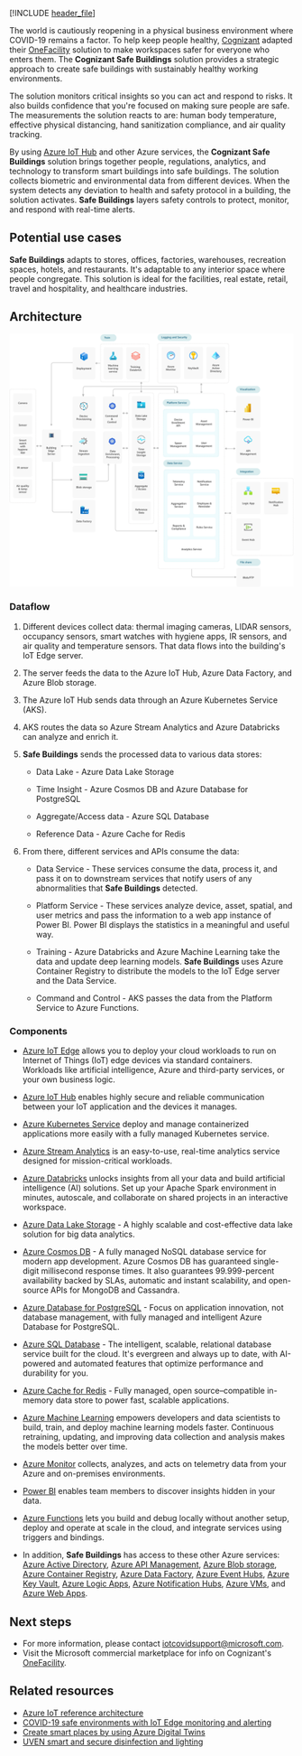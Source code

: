 [!INCLUDE [header_file](../../../includes/sol-idea-header.md)]

The world is cautiously reopening in a physical business environment where COVID-19 remains a factor. To help keep people healthy, [Cognizant](https://www.cognizant.com) adapted their [OneFacility](https://azuremarketplace.microsoft.com/en-us/marketplace/consulting-services/cognizant.one_facility) solution to make workspaces safer for everyone who enters them. The **Cognizant Safe Buildings** solution provides a strategic approach to create safe buildings with sustainably healthy working environments.

The solution monitors critical insights so you can act and respond to risks. It also builds confidence that you're focused on making sure people are safe. The measurements the solution reacts to are: human body temperature, effective physical distancing, hand sanitization compliance, and air quality tracking.

By using [Azure IoT Hub](https://azure.microsoft.com/services/iot-hub) and other Azure services, the **Cognizant Safe Buildings** solution brings together people, regulations, analytics, and technology to transform smart buildings into safe buildings. The solution collects biometric and environmental data from different devices. When the system detects any deviation to health and safety protocol in a building, the solution activates. **Safe Buildings** layers safety controls to protect, monitor, and respond with real-time alerts.

## Potential use cases

**Safe Buildings** adapts to stores, offices, factories, warehouses, recreation spaces, hotels, and restaurants. It's adaptable to any interior space where people congregate. This solution is ideal for the facilities, real estate, retail, travel and hospitality, and healthcare industries.

## Architecture

![Diagram that shows an overview of the organization of a Safe Building as described in this article.](../media/safe-building-arch-design.svg)

### Dataflow

1. Different devices collect data: thermal imaging cameras, LIDAR sensors, occupancy sensors, smart watches with hygiene apps, IR sensors, and air quality and temperature sensors. That data flows into the building's IoT Edge server.

1. The server feeds the data to the Azure IoT Hub, Azure Data Factory, and Azure Blob storage.

1. The Azure IoT Hub sends data through an Azure Kubernetes Service (AKS).

1. AKS routes the data so Azure Stream Analytics and Azure Databricks can analyze and enrich it.

1. **Safe Buildings** sends the processed data to various data stores:

    * Data Lake - Azure Data Lake Storage

    * Time Insight - Azure Cosmos DB and Azure Database for PostgreSQL

    * Aggregate/Access data - Azure SQL Database

    * Reference Data - Azure Cache for Redis

1. From there, different services and APIs consume the data:

    * Data Service - These services consume the data, process it, and pass it on to downstream services that notify users of any abnormalities that **Safe Buildings** detected.

    * Platform Service - These services analyze device, asset, spatial, and user metrics and pass the information to a web app instance of Power BI. Power BI displays the statistics in a meaningful and useful way.

    * Training - Azure Databricks and Azure Machine Learning take the data and update deep learning models. **Safe Buildings** uses Azure Container Registry to distribute the models to the IoT Edge server and the Data Service.

    * Command and Control - AKS passes the data from the Platform Service to Azure Functions.

### Components

* [Azure IoT Edge](https://azure.microsoft.com/services/iot-edge) allows you to deploy your cloud workloads to run on Internet of Things (IoT) edge devices via standard containers. Workloads like artificial intelligence, Azure and third-party services, or your own business logic.

* [Azure IoT Hub](https://azure.microsoft.com/services/iot-hub) enables highly secure and reliable communication between your IoT application and the devices it manages.

* [Azure Kubernetes Service](https://azure.microsoft.com/services/kubernetes-service) deploy and manage containerized applications more easily with a fully managed Kubernetes service.

* [Azure Stream Analytics](https://azure.microsoft.com/services/stream-analytics) is an easy-to-use, real-time analytics service designed for mission-critical workloads.

* [Azure Databricks](https://azure.microsoft.com/services/databricks) unlocks insights from all your data and build artificial intelligence (AI) solutions. Set up your Apache Spark environment in minutes, autoscale, and collaborate on shared projects in an interactive workspace.

* [Azure Data Lake Storage](https://azure.microsoft.com/services/storage/data-lake-storage) - A highly scalable and cost-effective data lake solution for big data analytics.

* [Azure Cosmos DB](https://azure.microsoft.com/services/cosmos-db) -  A fully managed NoSQL database service for modern app development. Azure Cosmos DB has guaranteed single-digit millisecond response times. It also guarantees 99.999-percent availability backed by SLAs, automatic and instant scalability, and open-source APIs for MongoDB and Cassandra.

* [Azure Database for PostgreSQL](https://azure.microsoft.com/services/postgresql) - Focus on application innovation, not database management, with fully managed and intelligent Azure Database for PostgreSQL.

* [Azure SQL Database](https://azure.microsoft.com/services/sql-database) - The intelligent, scalable, relational database service built for the cloud. It's evergreen and always up to date, with AI-powered and automated features that optimize performance and durability for you.

* [Azure Cache for Redis](https://azure.microsoft.com/services/cache) - Fully managed, open source–compatible in-memory data store to power fast, scalable applications.

* [Azure Machine Learning](https://azure.microsoft.com/services/machine-learning) empowers developers and data scientists to build, train, and deploy machine learning models faster. Continuous retraining, updating, and improving data collection and analysis makes the models better over time.

* [Azure Monitor](https://azure.microsoft.com/services/monitor) collects, analyzes, and acts on telemetry data from your Azure and on-premises environments.

* [Power BI](https://powerbi.microsoft.com) enables team members to discover insights hidden in your data.

* [Azure Functions](https://azure.microsoft.com/services/functions) lets you build and debug locally without another setup, deploy and operate at scale in the cloud, and integrate services using triggers and bindings.

* In addition, **Safe Buildings** has access to these other Azure services: [Azure Active Directory](https://azure.microsoft.com/services/active-directory), [Azure API Management](https://azure.microsoft.com/services/api-management), [Azure Blob storage](https://azure.microsoft.com/services/storage/blobs), [Azure Container Registry](https://azure.microsoft.com/services/container-registry), [Azure Data Factory](https://azure.microsoft.com/services/data-factory), [Azure Event Hubs](https://azure.microsoft.com/services/event-hubs), [Azure Key Vault](https://azure.microsoft.com/services/key-vault), [Azure Logic Apps](https://azure.microsoft.com/services/logic-apps), [Azure Notification Hubs](https://azure.microsoft.com/services/notification-hubs), [Azure VMs](https://azure.microsoft.com/services/virtual-machines), and [Azure Web Apps](https://azure.microsoft.com/services/app-service/web).

## Next steps

- For more information, please contact [iotcovidsupport@microsoft.com](mailto:iotcovidsupport@microsoft.com).
- Visit the Microsoft commercial marketplace for info on Cognizant's [OneFacility](https://azuremarketplace.microsoft.com/en-us/marketplace/consulting-services/cognizant.one_facility).

## Related resources

- [Azure IoT reference architecture](../../reference-architectures/iot.yml)
- [COVID-19 safe environments with IoT Edge monitoring and alerting](cctv-iot-edge-for-covid-19-safe-environment-and-mask-detection.yml)
- [Create smart places by using Azure Digital Twins](../../example-scenario/iot/smart-places.yml)
- [UVEN smart and secure disinfection and lighting](uven-disinfection.yml)
